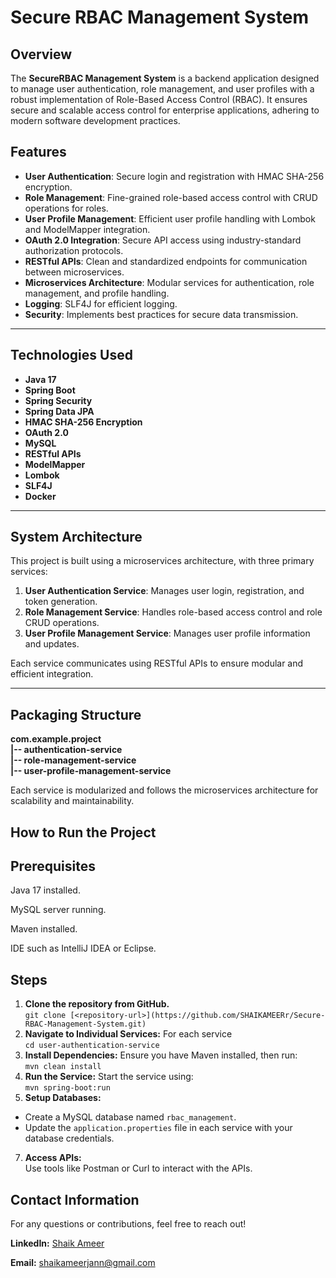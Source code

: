 # Secure RBAC Management System

## Overview

The **SecureRBAC Management System** is a backend application designed to manage user authentication, role management, and user profiles with a robust implementation of Role-Based Access Control (RBAC). It ensures secure and scalable access control for enterprise applications, adhering to modern software development practices.

## Features
- **User Authentication**: Secure login and registration with HMAC SHA-256 encryption.
- **Role Management**: Fine-grained role-based access control with CRUD operations for roles.
- **User Profile Management**: Efficient user profile handling with Lombok and ModelMapper integration.
- **OAuth 2.0 Integration**: Secure API access using industry-standard authorization protocols.
- **RESTful APIs**: Clean and standardized endpoints for communication between microservices.
- **Microservices Architecture**: Modular services for authentication, role management, and profile handling.
- **Logging**: SLF4J for efficient logging.
- **Security**: Implements best practices for secure data transmission.

---

## Technologies Used
- **Java 17**
- **Spring Boot**
- **Spring Security**
- **Spring Data JPA**
- **HMAC SHA-256 Encryption**
- **OAuth 2.0**
- **MySQL**
- **RESTful APIs**
- **ModelMapper**
- **Lombok**
- **SLF4J**
- **Docker**

---

## System Architecture
This project is built using a microservices architecture, with three primary services:
1. **User Authentication Service**: Manages user login, registration, and token generation.
2. **Role Management Service**: Handles role-based access control and role CRUD operations.
3. **User Profile Management Service**: Manages user profile information and updates.

Each service communicates using RESTful APIs to ensure modular and efficient integration.

---

## Packaging Structure

**com.example.project** <br/> 
**|-- authentication-service** <br/> 
**|-- role-management-service** <br/> 
**|-- user-profile-management-service** 

Each service is modularized and follows the microservices architecture for scalability and maintainability.

## How to Run the Project

## Prerequisites

Java 17 installed.

MySQL server running.

Maven installed.

IDE such as IntelliJ IDEA or Eclipse.

## Steps

1. **Clone the repository from GitHub.** <br/>
   ```git clone [<repository-url>](https://github.com/SHAIKAMEERr/Secure-RBAC-Management-System.git)```
2. **Navigate to Individual Services:** For each service <br/>
   ```cd user-authentication-service```
3. **Install Dependencies:** Ensure you have Maven installed, then run: <br/>
   ```mvn clean install```
4. **Run the Service:** Start the service using: <br/>
   ```mvn spring-boot:run``` <br/>
5. **Setup Databases:**
  - Create a MySQL database named ```rbac_management```.
  -  Update the ```application.properties``` file in each service with your database credentials.

7. **Access APIs:** <br/>
Use tools like Postman or Curl to interact with the APIs.

## Contact Information
For any questions or contributions, feel free to reach out!

**LinkedIn:** [Shaik Ameer](https://www.linkedin.com/in/ameer-shaikk/)

**Email:** shaikameerjann@gmail.com
